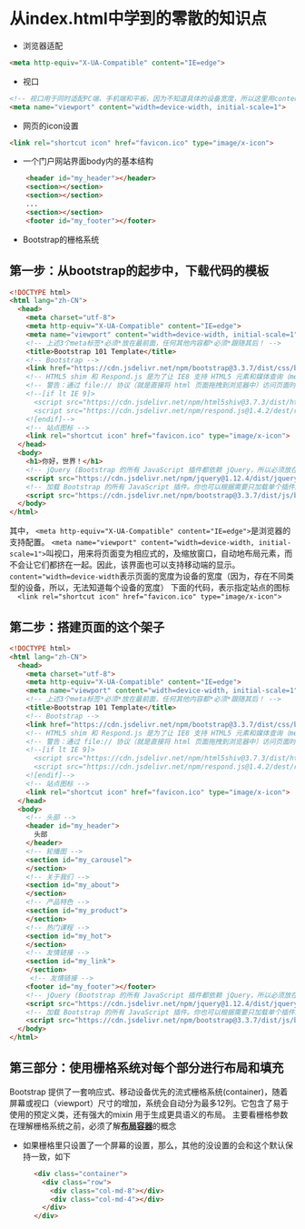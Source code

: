 # 从index.html中学到的零散的知识点
* 浏览器适配
```html
<meta http-equiv="X-UA-Compatible" content="IE=edge">
```
* 视口
```html
<!-- 视口用于同时适配PC端、手机端和平板，因为不知道具体的设备宽度，所以这里用content="width=device-width -->
<meta name="viewport" content="width=device-width, initial-scale=1">
```
* 网页的icon设置
```html
<link rel="shortcut icon" href="favicon.ico" type="image/x-icon">
```
* 一个门户网站界面body内的基本结构
```html
    <header id="my_header"></header>
    <section></section>
    <section></section>
    ...
    <section></section>
    <footer id="my_footer"></footer>
```
* Bootstrap的栅格系统
## 第一步：从bootstrap的起步中，下载代码的模板
```html
<!DOCTYPE html>
<html lang="zh-CN">
  <head>
    <meta charset="utf-8">
    <meta http-equiv="X-UA-Compatible" content="IE=edge">
    <meta name="viewport" content="width=device-width, initial-scale=1">
    <!-- 上述3个meta标签*必须*放在最前面，任何其他内容都*必须*跟随其后！ -->
    <title>Bootstrap 101 Template</title>
    <!-- Bootstrap -->
    <link href="https://cdn.jsdelivr.net/npm/bootstrap@3.3.7/dist/css/bootstrap.min.css" rel="stylesheet">
    <!-- HTML5 shim 和 Respond.js 是为了让 IE8 支持 HTML5 元素和媒体查询（media queries）功能 -->
    <!-- 警告：通过 file:// 协议（就是直接将 html 页面拖拽到浏览器中）访问页面时 Respond.js 不起作用 -->
    <!--[if lt IE 9]>
      <script src="https://cdn.jsdelivr.net/npm/html5shiv@3.7.3/dist/html5shiv.min.js"></script>
      <script src="https://cdn.jsdelivr.net/npm/respond.js@1.4.2/dest/respond.min.js"></script>
    <![endif]-->
    <!-- 站点图标 -->
    <link rel="shortcut icon" href="favicon.ico" type="image/x-icon">
  </head>
  <body>
    <h1>你好，世界！</h1>
    <!-- jQuery (Bootstrap 的所有 JavaScript 插件都依赖 jQuery，所以必须放在前边) -->
    <script src="https://cdn.jsdelivr.net/npm/jquery@1.12.4/dist/jquery.min.js"></script>
    <!-- 加载 Bootstrap 的所有 JavaScript 插件。你也可以根据需要只加载单个插件。 -->
    <script src="https://cdn.jsdelivr.net/npm/bootstrap@3.3.7/dist/js/bootstrap.min.js"></script>
  </body>
</html>
```
其中，
`<meta http-equiv="X-UA-Compatible" content="IE=edge">`是浏览器的支持配置。
`<meta name="viewport" content="width=device-width, initial-scale=1">`叫视口，用来将页面变为相应式的，及缩放窗口，自动地布局元素，而不会让它们都挤在一起。因此，该界面也可以支持移动端的显示。
`content="width=device-width`表示页面的宽度为设备的宽度（因为，存在不同类型的设备，所以，无法知道每个设备的宽度）
下面的代码，表示指定站点的图标
`  <link rel="shortcut icon" href="favicon.ico" type="image/x-icon">`
## 第二步：搭建页面的这个架子
```html
<!DOCTYPE html>
<html lang="zh-CN">
  <head>
    <meta charset="utf-8">
    <meta http-equiv="X-UA-Compatible" content="IE=edge">
    <meta name="viewport" content="width=device-width, initial-scale=1">
    <!-- 上述3个meta标签*必须*放在最前面，任何其他内容都*必须*跟随其后！ -->
    <title>Bootstrap 101 Template</title>
    <!-- Bootstrap -->
    <link href="https://cdn.jsdelivr.net/npm/bootstrap@3.3.7/dist/css/bootstrap.min.css" rel="stylesheet">
    <!-- HTML5 shim 和 Respond.js 是为了让 IE8 支持 HTML5 元素和媒体查询（media queries）功能 -->
    <!-- 警告：通过 file:// 协议（就是直接将 html 页面拖拽到浏览器中）访问页面时 Respond.js 不起作用 -->
    <!--[if lt IE 9]>
      <script src="https://cdn.jsdelivr.net/npm/html5shiv@3.7.3/dist/html5shiv.min.js"></script>
      <script src="https://cdn.jsdelivr.net/npm/respond.js@1.4.2/dest/respond.min.js"></script>
    <![endif]-->
    <!-- 站点图标 -->
    <link rel="shortcut icon" href="favicon.ico" type="image/x-icon">
  </head>
  <body>
    <!-- 头部 -->
    <header id="my_header">
      头部
    </header>
    <!-- 轮播图 -->
    <section id="my_carousel">
    </section>
    <!-- 关于我们 -->
    <section id="my_about">
    </section>
    <!-- 产品特色 -->
    <section id="my_product">
    </section>
    <!-- 热门课程 -->
    <section id="my_hot">
    </section>
    <!-- 友情链接 -->
    <section id="my_link">
    </section>
     <!-- 友情链接 -->
    <footer id="my_footer"></footer>
    <!-- jQuery (Bootstrap 的所有 JavaScript 插件都依赖 jQuery，所以必须放在前边) -->
    <script src="https://cdn.jsdelivr.net/npm/jquery@1.12.4/dist/jquery.min.js"></script>
    <!-- 加载 Bootstrap 的所有 JavaScript 插件。你也可以根据需要只加载单个插件。 -->
    <script src="https://cdn.jsdelivr.net/npm/bootstrap@3.3.7/dist/js/bootstrap.min.js"></script>
  </body>
</html>
```
## 第三部分：使用栅格系统对每个部分进行布局和填充
Bootstrap 提供了一套响应式、移动设备优先的流式栅格系统(container)，随着屏幕或视口（viewport）尺寸的增加，系统会自动分为最多12列。它包含了易于使用的预定义类，还有强大的mixin 用于生成更具语义的布局。
主要看栅格参数
在理解栅格系统之前，必须了解[**布局容器**](https://v3.bootcss.com/css/#grid)的概念
* 如果栅格里只设置了一个屏幕的设置，那么，其他的没设置的会和这个默认保持一致，如下
```html
      <div class="container">
        <div class="row">
          <div class="col-md-8"></div>
          <div class="col-md-4"></div>
        </div>
      </div>
```







